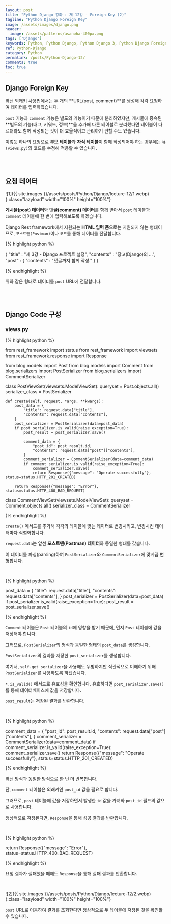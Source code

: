 ```yaml
---
layout: post
title: "Python Django 강좌 : 제 12강 - Foreign Key (2)"
tagline: "Python Django Foreign Key"
image: /assets/images/django.png
header:
  image: /assets/patterns/asanoha-400px.png
tags: ['Django']
keywords: Python, Python Django, Python Django 3, Python Django Foreign Key, Python Django Foreign Key insert, Python Django multiple insert
ref: Python-Django
category: Python
permalink: /posts/Python-Django-12/
comments: true
toc: true
---
```


## Django Foreign Key

앞선 외래키 사용법에서는 두 개의 **URL(post, comment)**를 생성해 각각 요청하여 데이터를 입력하였습니다.

`post` 기능과 `comment` 기능은 별도의 기능이기 때문에 분리하였지만, 게시물에 종속된 **별도의 기능(태그, 키워드, 정보)**을 추가해 다른 테이블로 분리했다면 테이블이 다르더라도 함께 작성되는 것이 더 효율적이고 관리하기 편할 수도 있습니다.

이렇듯 하나의 요청으로 **부모 테이블**과 **자식 테이블**이 함께 작성되어야 하는 경우에는 `뷰(views.py)`의 코드를 수정해 적용할 수 있습니다.

<br>
<br>

## 요청 데이터

![1]({{ site.images }}/assets/posts/Python/Django/lecture-12/1.webp){:class="lazyload" width="100%" height="100%"}

**게시물(post) 데이터**와 댓**글(comment) 데이터**를 함께 받아서 `post` 테이블과 `comment` 테이블에 한 번에 입력해보도록 하겠습니다.

Django Rest framework에서 지원되는 **HTML 입력 폼**으로는 지원되지 않는 형태이므로, `포스트맨(Postman)`이나 `코드`를 통해 데이터를 전달합니다.


{% highlight python %}

{
    "title" : "제 3강 - Django 프로젝트 설정",
    "contents" : "장고(Django)의 ...",
    "post" : {
        "contents" : "댓글까지 함께 작성."
    }
}

{% endhighlight %}

위와 같은 형태로 데이터를 `post` URL에 전달합니다.

<br>
<br>

## Django Code 구성

### views.py

{% highlight python %}

from rest_framework import status
from rest_framework import viewsets
from rest_framework.response import Response

from blog.models import Post
from blog.models import Comment
from blog.serializers import PostSerializer
from blog.serializers import CommentSerializer


class PostViewSet(viewsets.ModelViewSet):
    queryset = Post.objects.all()
    serializer_class = PostSerializer

    def create(self, request, *args, **kwargs):
        post_data = {
            "title": request.data["title"],
            "contents": request.data["contents"],
        }
        post_serializer = PostSerializer(data=post_data)
        if post_serializer.is_valid(raise_exception=True):
            post_result = post_serializer.save()

            comment_data = {
                "post_id": post_result.id,
                "contents": request.data["post"]["contents"],
            }
            comment_serializer = CommentSerializer(data=comment_data)
            if comment_serializer.is_valid(raise_exception=True):
                comment_serializer.save()
                return Response({"message": "Operate successfully"}, status=status.HTTP_201_CREATED)

        return Response({"message": "Error"}, status=status.HTTP_400_BAD_REQUEST)


class CommentViewSet(viewsets.ModelViewSet):
    queryset = Comment.objects.all()
    serializer_class = CommentSerializer

{% endhighlight %}

`create()` 메서드를 추가해 각각의 테이블에 맞는 데이터로 변경시키고, 변경시킨 데이터마다 직렬화합니다.

`request.data`는 앞선 **포스트맨(Postman) 데이터**와 동일한 형태를 갖습니다.

이 데이터를 파싱(parsing)하여 `PostSerializer`와 `CommentSerializer`에 맞게끔 변형합니다.

<br>

{% highlight python %}

post_data = {
    "title": request.data["title"],
    "contents": request.data["contents"],
}
post_serializer = PostSerializer(data=post_data)
if post_serializer.is_valid(raise_exception=True):
    post_result = post_serializer.save()

{% endhighlight %}

`Comment` 테이블은 `Post` 테이블의 `id`에 영향을 받기 때문에, 먼저 `Post` 테이블에 값을 저장해야 합니다.

그러므로, `PostSerializer`의 형식과 동일한 형태의 `post_data`를 생성합니다.

`PostSerializer`의 결과를 저장한 `post_serializer`를 생성합니다.

여기서, `self.get_serializer`을 사용해도 무방하지만 직관적으로 이해하기 위해 `PostSerializer`를 사용하도록 하겠습니다.

`*.is_valid()` 메서드로 유효성을 확인합니다. 유효하다면 `post_serializer.save()`를 통해 데이터베이스에 값을 저장합니다.

`post_result`는 저장된 결과를 반환합니다.

<br>

{% highlight python %}

comment_data = {
    "post_id": post_result.id,
    "contents": request.data["post"]["contents"],
}
comment_serializer = CommentSerializer(data=comment_data)
if comment_serializer.is_valid(raise_exception=True):
    comment_serializer.save()
    return Response({"message": "Operate successfully"}, status=status.HTTP_201_CREATED)

{% endhighlight %}

앞선 방식과 동일한 방식으로 한 번 더 반복합니다.

단, `comment` 테이블은 외래키인 `post_id` 값을 필요로 합니다.

그러므로, `post` 테이블에 값을 저장하면서 발생한 `id` 값을 가져와 `post_id` 필드의 값으로 사용합니다.

정상적으로 저장된다면, `Response`을 통해 성공 결과를 반환합니다.

<br>

{% highlight python %}

return Response({"message": "Error"}, status=status.HTTP_400_BAD_REQUEST)

{% endhighlight %}

요청 결과가 실패했을 때에도 `Response`을 통해 실패 결과를 반환합니다.

<br>

![2]({{ site.images }}/assets/posts/Python/Django/lecture-12/2.webp){:class="lazyload" width="100%" height="100%"}

`post` URL로 이동하여 결과를 조회한다면 정상적으로 두 테이블에 저장된 것을 확인할 수 있습니다.
